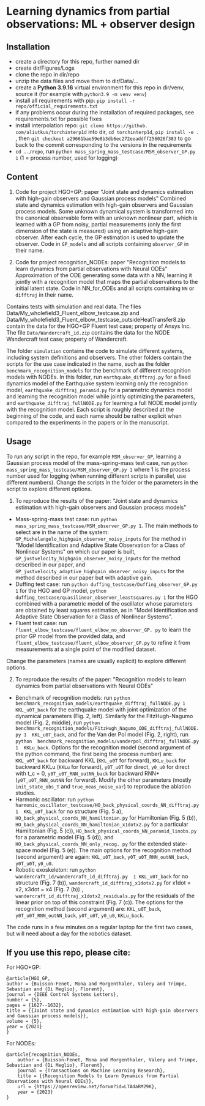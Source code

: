 # Learning dynamics from partial observations: ML + observer design

## Installation

- create a directory for this repo, further named dir
- create dir/Figures/Logs
- clone the repo in dir/repo
- unzip the data files and move them to dir/Data/...
- create a **Python 3.9.16** virtual environment for this repo in 
  dir/venv, source it (for example with `python3.9 -m venv venv`)
- install all requirements with pip: `pip install -r repo/official_requirements.txt`
- if any problems occur during the installation of required packages, see
  requirements.txt for possible fixes
- install interpolation repo: `git clone https://github.
  com/aliutkus/torchinterp1d` into dir, `cd torchinterp1d`, `pip install -e .
  `, then `git checkout a29661bae59e8b3db6ec272eeaddff256026f383` to go back 
  to the commit corresponding to the versions in the requirements
- `cd ../repo`, run `python mass_spring_mass_testcase/MSM_observer_GP.py 1` (1 =
  process number, used for logging)

## Content

1. Code for project HGO+GP: paper "Joint state and dynamics estimation with 
   high-gain observers and Gaussian process models"
Combined state and dynamics estimation
with high-gain observers and Gaussian process models. Some unknown dynamical 
system is transformed into the canonical 
observable form with an unknown nonlinear part, which is learned with a GP 
from noisy, partial measurements (only the first dimension of the state is 
measured) using an adaptive high-gain observer. After each cycle, the GP 
estimation is used to update the observer.
Code in `GP_models` and all scripts containing `observer_GP` in their name.


2. Code for project recognition_NODEs: paper "Recognition models to learn 
   dynamics from partial observations with Neural ODEs"
Approximation of the ODE generating 
some data with a NN, learning it jointly with a recognition model that maps 
the partial observations to the initial latent state. 
Code in NN_for_ODEs and all scripts containing `NN` or `difftraj` in their name.

Contains tests with simulation and real data. 
The files Data/My_wholefield3_Fluent_elbow_testcase.zip and 
Data/My_wholefield3_Fluent_elbow_testcase_outsideHeatTransfer8.zip contain 
the data for the HGO+GP Fluent test case; property of Ansys Inc.
The file `Data/Wandercraft_id.zip` contains 
the data for the NODE Wandercraft test case; property of Wandercraft.

The folder `simulation` contains the code to simulate different systems, 
including system definitions and observers. The other folders contain 
the scripts for the use case indicated in the name, such as the folder 
`benchmark_recognition_models` for the benchmark of different recognition 
models with NODEs. In this folder, run `earthquake_difftraj.py` for a fixed 
dynamics model of the Earthquake system learning only the recognition model, 
`earthquake_difftraj_paramid.py` for a parametric dynamics model and 
learning the recognition model while jointly optimizing the parameters, and 
`earthquake_difftraj_fullNODE.py` for learning a full NODE model jointly with 
the recognition model. Each script is roughly described at the beginning of 
the code, and each name should be rather explicit when compared to the 
experiments in the papers or in the manuscript.


## Usage

To run any script in the repo, for example `MSM_observer_GP`, learning a 
Gaussian process model of the mass-spring-mass test case, run `python 
mass_spring_mass_testcase/MSM_observer_GP.py 1` where 1 is the process 
number used for logging (when running different scripts in parallel, use 
different numbers). Change the scripts in the folder or the parameters in the 
script to explore different options. 

1. To reproduce the results of the paper: "Joint state and dynamics estimation with 
   high-gain observers and Gaussian process models"

- Mass-spring-mass test case: run `python 
mass_spring_mass_testcase/MSM_observer_GP.py 1`. The main methods to select are 
  in the name of the system: `GP_Michelangelo_highgain_observer_noisy_inputs` 
  for the method in "Model Identification and Adaptive State Observation for 
  a Class of Nonlinear Systems" on which our paper is built, 
  `GP_justvelocity_highgain_observer_noisy_inputs` for the method described 
  in our paper, and `GP_justvelocity_adaptive_highgain_observer_noisy_inputs` for the 
  method described in our paper but with adaptive gain.
- Duffing test case: run `python duffing_testcase/Duffing_observer_GP.py 1` 
  for the HGO and GP model, `python 
  duffing_testcase/quasilinear_observer_leastsquares.py 1` for the HGO 
  combined with a parametric model of the oscillator whose parameters are 
  obtained by least squares estimation, as in "Model Identification and Adaptive State Observation for 
  a Class of Nonlinear Systems".
- Fluent test case: run `fluent_elbow_testcase/fluent_elbow_no_observer_GP.
  py` to learn the prior GP model from the provided data, and 
  `fluent_elbow_testcase/fluent_elbow_observer_GP.py` to refine it from 
  measurements at a single point of the modified dataset. 

Change the parameters (names are usually explicit) to explore different 
options. 


2. To reproduce the results of the paper: "Recognition models to learn 
   dynamics from partial observations with Neural ODEs"

- Benchmark of recognition models: run `python 
  benchmark_recognition_models/earthquake_difftraj_fullNODE.py 1 
  KKL_u0T_back` for the earthquake model with joint optimization of the 
  dynamical parameters (Fig. 2, left). Similarly for the 
  FitzHugh-Nagumo model (Fig. 2, middle), run `python 
  benchmark_recognition_models/FitzHugh_Nagumo_ODE_difftraj_fullNODE.py 1 
  KKL_u0T_back`, and for the Van der Pol model (Fig. 2, right), run `python 
  benchmark_recognition_models/vanderpol_difftraj_fullNODE.py 1 
  KKLu_back`. Options for the recognition model (second argument of the 
  python command, the first being the process number) are: `KKL_u0T_back` for 
  backward KKL (`KKL_u0T` for forward), `KKLu_back` for 
  backward KKLu (`KKLu` for forward), `y0T_u0T` for direct, `y0_u0` for 
  direct with t_c = 0, `y0T_u0T_RNN_outNN_back` for backward RNN+ 
  (`y0T_u0T_RNN_outNN` for forward). Modify the other parameters (mostly 
  `init_state_obs_T` and `true_meas_noise_var`) to reproduce the ablation 
  studies.
- Harmonic oscillator: run `python 
  harmonic_oscillator_testcase/HO_back_physical_coords_NN_difftraj.py 1 
  KKL_u0T_back` for no structure (Fig. 5 a), 
  `HO_back_physical_coords_NN_hamiltonian.py` for Hamiltonian (Fig. 5 (b)), 
  `HO_back_physical_coords_NN_hamiltonian_x1dotx2.py` for a particular 
  Hamiltonian (Fig. 5 (c)), `HO_back_physical_coords_NN_paramid_linobs.py` for 
  a parametric model (Fig. 5 (d)), and `HO_back_physical_coords_NN_only_recog.
  py` for the extended state-space model (Fig. 5 (e)). The main options for the 
  recognition method (second argument) are again: `KKL_u0T_back`, `y0T_u0T_RNN_outNN_back`, 
  `y0T_u0T`, `y0_u0`.
- Robotic exoskeleton: run `python wandercraft_id/wandercraft_id_difftraj.py 
  1 KKL_u0T_back` for no structure (Fig. 7 (b)), 
  `wandercraft_id_difftraj_x1dotx2.py` for x1dot = x2, x3dot = x4 (Fig. 7 (b))
  , `wandercraft_id_difftraj_x1dotx2_residuals.py` for the residuals of the linear prior on 
  top of this constraint (Fig. 7 (c)). The options for the recognition 
  method (second argument) are: `KKL_u0T_back`, `y0T_u0T_RNN_outNN_back`, 
  `y0T_u0T`, `y0_u0`, `KKLu_back`.

The code runs in a few minutes on a regular laptop for the first two cases, 
but will need about a day for the robotics dataset.


## If you use this repo, please cite:
For HGO+GP:
```
@article{HGO_GP,
author = {Buisson-Fenet, Mona and Morgenthaler, Valery and Trimpe, Sebastian and {Di Meglio}, Florent},
journal = {IEEE Control Systems Letters},
number = {5},
pages = {1627--1632},
title = {{Joint state and dynamics estimation with high-gain observers and Gaussian process models}},
volume = {5},
year = {2021}
}
```

For NODEs:
```
@article{recognition_NODEs,
	author = {Buisson-Fenet, Mona and Morgenthaler, Valery and Trimpe, Sebastian and {Di Meglio}, Florent},
	journal = {Transactions on Machine Learning Research},
	title = {{Recognition Models to Learn Dynamics from Partial Observations with Neural ODEs}},
	url = {https://openreview.net/forum?id=LTAdaRM29K},
	year = {2023}
}
```
 
